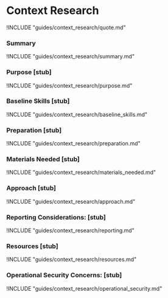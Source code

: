 # Context Research

!INCLUDE "guides/context_research/quote.md"

### Summary

!INCLUDE "guides/context_research/summary.md"

### Purpose [stub]

!INCLUDE "guides/context_research/purpose.md"

### Baseline Skills [stub]

!INCLUDE "guides/context_research/baseline_skills.md"

### Preparation [stub]

!INCLUDE "guides/context_research/preparation.md"

### Materials Needed [stub]

!INCLUDE "guides/context_research/materials_needed.md"

### Approach [stub]

!INCLUDE "guides/context_research/approach.md"

### Reporting Considerations: [stub]

!INCLUDE "guides/context_research/reporting.md"

### Resources [stub]

!INCLUDE "guides/context_research/resources.md"

### Operational Security Concerns: [stub]

!INCLUDE "guides/context_research/operational_security.md"
